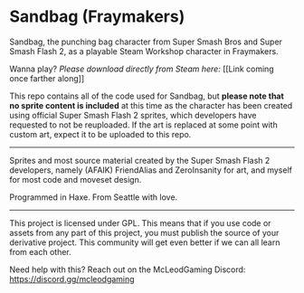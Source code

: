 # Sandbag (Fraymakers)
Sandbag, the punching bag character from Super Smash Bros and Super Smash Flash 2, as a playable Steam Workshop character in Fraymakers.

Wanna play? *Please download directly from Steam here:*
[[Link coming once farther along]]

This repo contains all of the code used for Sandbag, but **please note that no sprite content is included** at this time as the character has been created using official Super Smash Flash 2 sprites, which developers have requested to not be reuploaded. If the art is replaced at some point with custom art, expect it to be uploaded to this repo.

------

Sprites and most source material created by the Super Smash Flash 2 developers, namely (AFAIK) FriendAlias and ZeroInsanity for art, and myself for most code and moveset design.

Programmed in Haxe. 
From Seattle with love.

------

This project is licensed under GPL. This means that if you use code or assets from any part of this project, you must publish the source of your derivative project. This community will get even better if we can all learn from each other. 

Need help with this? Reach out on the McLeodGaming Discord:
https://discord.gg/mcleodgaming